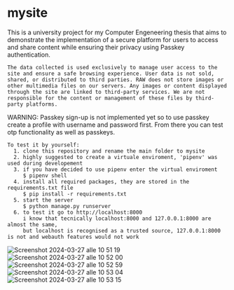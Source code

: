 # mysite

This is a university project for my Computer Engeneering thesis that aims to demonstrate the implementation of a secure platform for users to access and share content while ensuring their privacy using Passkey authentication.
    
    The data collected is used exclusively to manage user access to the site and ensure a safe browsing experience. User data is not sold, shared, or distributed to third parties. RAW does not store images or other multimedia files on our servers. Any images or content displayed through the site are linked to third-party services. We are not responsible for the content or management of these files by third-party platforms.

WARNING: Passkey sign-up is not implemented yet so to use passkey create a profile with username and password first. From there you can test otp functionality as well as passkeys.

    To test it by yourself:
      1. clone this repository and rename the main folder to mysite
      2. highly suggested to create a virtuale enviroment, 'pipenv' was used during developement
      3. if you have decided to use pipenv enter the virtual enviroment
         $ pipenv shell
      4. install all required packages, they are stored in the requirements.txt file
         $ pip install -r requirements.txt
      5. start the server
         $ python manage.py runserver
      6. to test it go to http://localhost:8000
         i know that tecnically localhost:8000 and 127.0.0.1:8000 are almost the same, 
         but localhost is recognised as a trusted source, 127.0.0.1:8000 is not and webauth features would not work

![Screenshot 2024-03-27 alle 10 51 19](https://github.com/leonardonels/mysite/assets/81677769/2aeef6b5-d33f-41db-82c2-b69c248b5d57)
![Screenshot 2024-03-27 alle 10 52 00](https://github.com/leonardonels/mysite/assets/81677769/7396a629-a5d9-4387-aeae-b66261a041bb)
![Screenshot 2024-03-27 alle 10 52 59](https://github.com/leonardonels/mysite/assets/81677769/0bfc6bfe-d210-499a-8cc6-34979462af02)
![Screenshot 2024-03-27 alle 10 53 04](https://github.com/leonardonels/mysite/assets/81677769/e7e56faf-b66e-4d31-8912-ed619a51b6fb)
![Screenshot 2024-03-27 alle 10 53 15](https://github.com/leonardonels/mysite/assets/81677769/d11fcd7d-0dec-48d0-88ad-4204d2e43d2f)

